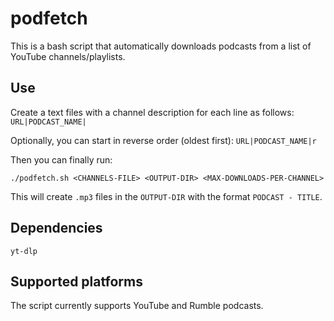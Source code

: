 # podfetch
This is a bash script that automatically downloads podcasts from a list of YouTube channels/playlists.

## Use
Create a text files with a channel description for each line as follows:
```URL|PODCAST_NAME|```

Optionally, you can start in reverse order (oldest first):
```URL|PODCAST_NAME|r```

Then you can finally run:
```
./podfetch.sh <CHANNELS-FILE> <OUTPUT-DIR> <MAX-DOWNLOADS-PER-CHANNEL>
```

This will create `.mp3` files in the `OUTPUT-DIR` with the format `PODCAST - TITLE`.

## Dependencies
`yt-dlp`

## Supported platforms
The script currently supports YouTube and Rumble podcasts.
